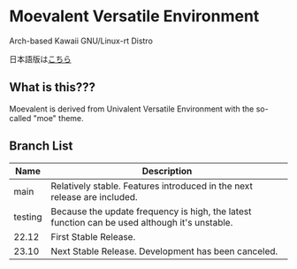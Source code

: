 # Moevalent Versatile Environment
Arch-based Kawaii GNU/Linux-rt Distro

日本語版は<a href="README_ja.md">こちら</a>

## What is this???
Moevalent is derived from Univalent Versatile Environment with the so-called "moe" theme.

## Branch List
|Name|Description|
|----|----|
|main|Relatively stable. Features introduced in the next release are included.|
|testing|Because the update frequency is high, the latest function can be used although it's unstable.|
|22.12|First Stable Release.|
|23.10|Next Stable Release. Development has  been canceled.|
